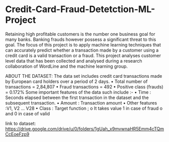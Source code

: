 # Credit-Card-Fraud-Detetction-ML-Project
Retaining high profitable customers is the number one business goal for many banks. Banking frauds however possess a significant threat to this goal. The focus of this project is to apply machine learning techniques that can accurately predict whether a transaction made by a customer using a credit card is a valid transaction or a fraud.
This project analyses customer level data that has been collected and analysed during a research collaboration of WordLine and the machine learning group.

ABOUT THE DATASET: 
The data set includes credit card transactions made by European card holders over a period of 2 days. 
•	Total number of transactions = 2,84,807
•	Fraud transactions =  492
•	Positive class (frauds) = 0.172% 
Some important features of the data such include :-
•	Time : Seconds elapsed between the first transaction in the dataset and the subsequent transaction.
•	Amount : Transaction amount 
•	Other features :V1, V2 … V28 
•	Class : Target function ; 
o	It takes value 1 in case of fraud 
o	and 0 in case of valid


link to dataset: https://drive.google.com/drive/u/0/folders/1gUah_x9mvwnaHR5Emm4cTQmCcEoeFzp9
